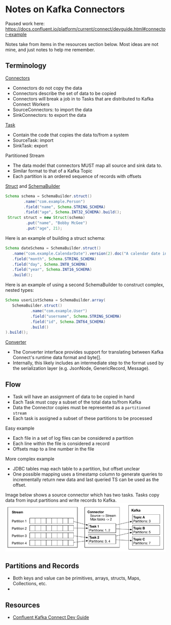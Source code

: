 # Notes on Kafka Connectors

Paused work here: https://docs.confluent.io/platform/current/connect/devguide.html#connector-example

Notes take from items in the resources section below. Most ideas are not mine, and just notes to help me remember.

## Terminology

[Connectors](https://docs.confluent.io/platform/7.8/connect/javadocs/javadoc/org/apache/kafka/connect/connector/Connector.html)

* Connectors do not copy the data
* Connectors describe the set of data to be copied
* Connectors will break a job in to Tasks that are distributed to Kafka Connect Workers
* SourceConnectors: to import the data
* SinkConnectors: to export the data

[Task](https://docs.confluent.io/platform/7.8/connect/javadocs/javadoc/org/apache/kafka/connect/connector/Task.html)

* Contain the code that copies the data to/from a system
* SourceTask: import
* SinkTask: export

Partitioned Stream

* The data model that connectors MUST map all source and sink data to. 
* Similar format to that of a Kafka Topic
* Each partition is an ordered sequence of records with offsets

[Struct](https://docs.confluent.io/platform/7.8/connect/javadocs/javadoc/org/apache/kafka/connect/data/Struct.html) and [SchemaBuilder](https://docs.confluent.io/platform/7.8/connect/javadocs/javadoc/org/apache/kafka/connect/data/SchemaBuilder.html)

```java
Schema schema = SchemaBuilder.struct()
        .name("com.example.Person")
        .field("name", Schema.STRING_SCHEMA)
        .field("age", Schema.INT32_SCHEMA).build();
 Struct struct = new Struct(schema)
         .put("name", "Bobby McGee")
         .put("age", 21);
```

Here is an example of building a struct schema:
```java
Schema dateSchema = SchemaBuilder.struct()
   .name("com.example.CalendarDate").version(2).doc("A calendar date including month, day, and year.")
   .field("month", Schema.STRING_SCHEMA)
   .field("day", Schema.INT8_SCHEMA)
   .field("year", Schema.INT16_SCHEMA)
   .build();
```
Here is an example of using a second SchemaBuilder to construct complex, nested types:
```java
Schema userListSchema = SchemaBuilder.array(
   SchemaBuilder.struct()
           .name("com.example.User")
           .field("username", Schema.STRING_SCHEMA)
           .field("id", Schema.INT64_SCHEMA)
           .build()
).build();
```

[Converter](https://docs.confluent.io/platform/7.8/connect/javadocs/javadoc/org/apache/kafka/connect/storage/Converter.html)

* The Converter interface provides support for translating between Kafka Connect's runtime data format and byte[]. 
* Internally, this likely includes an intermediate step to the format used by the serialization layer (e.g. JsonNode, GenericRecord, Message).

## Flow

* Task will have an assignment of data to be copied in hand
* Each Task must copy a subset of the total data to/from Kafka
* Data the Connector copies must be represented as a `partitioned stream`
* Each task is assigned a subset of these partitions to be processed

Easy example

* Each file in a set of log files can be considered a partition
* Each line within the file is considered a record
* Offsets map to a line number in the file

More complex example

* JDBC tables map each table to a partition, but offset unclear
* One possible mapping uses a timestamp column to generate queries to incrementally return new data and last queried TS
  can be used as the offset.

Image below shows a source connector which has two tasks. Tasks copy data from input partitions and write records to
Kafka.
![source_connector_example.png](images/source_connector_example.png)

## Partitions and Records

* Both keys and value can be primitives, arrays, structs, Maps, Collections, etc.
* 

## Resources

* [Confluent Kafka Connect Dev Guide](https://docs.confluent.io/platform/current/connect/devguide.html)
